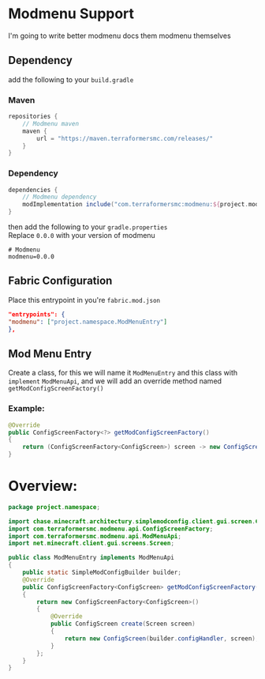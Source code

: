 # Modmenu Support
I'm going to write better modmenu docs them modmenu themselves
## Dependency
add the following to your `build.gradle`   
### Maven
```groovy
repositories {
    // Modmenu maven
    maven {
        url = "https://maven.terraformersmc.com/releases/"
    }
}
```
### Dependency
```groovy
dependencies {
    // Modmenu dependency
    modImplementation include("com.terraformersmc:modmenu:${project.modmenu}")
}
```
then add the following to your `gradle.properties`   
Replace `0.0.0` with your version of modmenu
```properties
# Modmenu
modmenu=0.0.0
```
## Fabric Configuration
Place this entrypoint in you're `fabric.mod.json`
```json
"entrypoints": {
"modmenu": ["project.namespace.ModMenuEntry"]
},
```
## Mod Menu Entry
Create a class, for this we will name it `ModMenuEntry` and this class with `implement` `ModMenuApi`, and we will add an override method named `getModConfigScreenFactory()`

### Example:
```java
@Override
public ConfigScreenFactory<?> getModConfigScreenFactory()
{
    return (ConfigScreenFactory<ConfigScreen>) screen -> new ConfigScreen(SimpleModConfig.builder.configHandler, screen);
}
```

# Overview:
```java
package project.namespace;

import chase.minecraft.architectury.simplemodconfig.client.gui.screen.ConfigScreen;
import com.terraformersmc.modmenu.api.ConfigScreenFactory;
import com.terraformersmc.modmenu.api.ModMenuApi;
import net.minecraft.client.gui.screens.Screen;

public class ModMenuEntry implements ModMenuApi
{
	public static SimpleModConfigBuilder builder;
	@Override
	public ConfigScreenFactory<ConfigScreen> getModConfigScreenFactory()
	{
		return new ConfigScreenFactory<ConfigScreen>()
		{
			@Override
			public ConfigScreen create(Screen screen)
			{
				return new ConfigScreen(builder.configHandler, screen);
			}
		};
	}
}

```